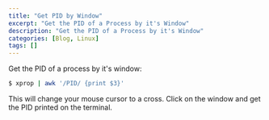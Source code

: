 ```yaml
---
title: "Get PID by Window"
excerpt: "Get the PID of a Process by it's Window"
description: "Get the PID of a Process by it's Window"
categories: [Blog, Linux]
tags: []
---
```



Get the PID of a process by it's window:

```bash
$ xprop | awk '/PID/ {print $3}'
```

This will change your mouse cursor to a cross. Click on the window and get the PID printed on the terminal.